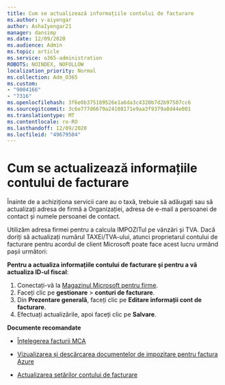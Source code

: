 ```yaml
---
title: Cum se actualizează informațiile contului de facturare
ms.author: v-aiyengar
author: AshaIyengar21
manager: dansimp
ms.date: 12/09/2020
ms.audience: Admin
ms.topic: article
ms.service: o365-administration
ROBOTS: NOINDEX, NOFOLLOW
localization_priority: Normal
ms.collection: Adm_O365
ms.custom:
- "9004166"
- "7316"
ms.openlocfilehash: 3f6e0b375189526e1a6da3c4320b7d2b97507cc6
ms.sourcegitcommit: 3c6e777d6679a24108171e9aa3f9379a8d44e001
ms.translationtype: MT
ms.contentlocale: ro-RO
ms.lasthandoff: 12/09/2020
ms.locfileid: "49679504"
---
```

# <a name="how-to-update-billing-account-information"></a>Cum se actualizează informațiile contului de facturare

Înainte de a achiziționa servicii care au o taxă, trebuie să adăugați sau să actualizați adresa de firmă a Organizației, adresa de e-mail a persoanei de contact și numele persoanei de contact.

Utilizăm adresa firmei pentru a calcula IMPOZITul pe vânzări și TVA. Dacă doriți să actualizați numărul TAXEi/TVA-ului, atunci proprietarul contului de facturare pentru acordul de client Microsoft poate face acest lucru urmând pașii următori:

**Pentru a actualiza informațiile contului de facturare și pentru a vă actualiza ID-ul fiscal**:

1. Conectați-vă la [Magazinul Microsoft pentru firme](https://businessstore.microsoft.com/).
1. Faceți clic pe **gestionare**  >  **conturi de facturare**.
1. Din **Prezentare generală**, faceți clic pe **Editare informații cont de facturare**.
1. Efectuați actualizările, apoi faceți clic pe **Salvare**. 

**Documente recomandate**

- [Înțelegerea facturii MCA](https://docs.microsoft.com/azure/cost-management-billing/understand/mca-understand-your-invoice)

- [Vizualizarea și descărcarea documentelor de impozitare pentru factura Azure](https://docs.microsoft.com/azure/cost-management-billing/understand/mca-download-tax-document)

- [Actualizarea setărilor contului de facturare](https://docs.microsoft.com/microsoft-store/update-microsoft-store-for-business-account-settings)  

